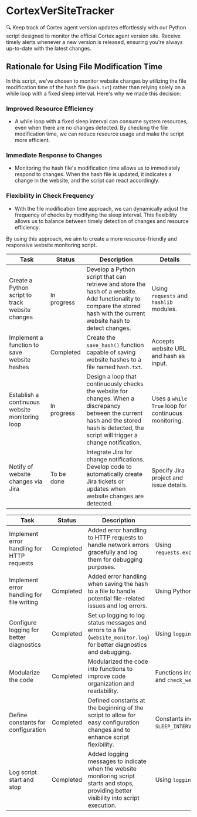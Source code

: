 # CortexVerSiteTracker
🔍 Keep track of Cortex agent version updates effortlessly with our Python script designed to monitor the official Cortex agent version site. Receive timely alerts whenever a new version is released, ensuring you're always up-to-date with the latest 
changes.

## Rationale for Using File Modification Time

In this script, we've chosen to monitor website changes by utilizing the file modification time of the hash file (`hash.txt`) rather than relying solely on a while loop with a fixed sleep interval. Here's why we made this decision:

### Improved Resource Efficiency

- A while loop with a fixed sleep interval can consume system resources, even when there are no changes detected. By checking the file modification time, we can reduce resource usage and make the script more efficient.

### Immediate Response to Changes

- Monitoring the hash file's modification time allows us to immediately respond to changes. When the hash file is updated, it indicates a change in the website, and the script can react accordingly.

### Flexibility in Check Frequency

- With the file modification time approach, we can dynamically adjust the frequency of checks by modifying the sleep interval. This flexibility allows us to balance between timely detection of changes and resource efficiency.

By using this approach, we aim to create a more resource-friendly and responsive website monitoring script.




| Task                                           | Status        | Description                                                                                                                                                                                             | Details                                           |
| ---------------------------------------------- | ------------- | ------------------------------------------------------------------------------------------------------------------------------------------------------------------------------------------------------- | ------------------------------------------------- |
| Create a Python script to track website changes | In progress   | Develop a Python script that can retrieve and store the hash of a website. Add functionality to compare the stored hash with the current website hash to detect changes.                     | Using `requests` and `hashlib` modules.           |
| Implement a function to save website hashes     | Completed     | Create the `save_hash()` function capable of saving website hashes to a file named `hash.txt`.                                                                                                          | Accepts website URL and hash as input.            |
| Establish a continuous website monitoring loop  | In progress   | Design a loop that continuously checks the website for changes. When a discrepancy between the current hash and the stored hash is detected, the script will trigger a change notification. | Uses a `while True` loop for continuous monitoring. |
| Notify of website changes via Jira             | To be done    | Integrate Jira for change notifications. Develop code to automatically create Jira tickets or updates when website changes are detected.                                                              | Specify Jira project and issue details.           |





| Task                                           | Status        | Description                                                                                                                                                                                                | Details                                              |
| ---------------------------------------------- | ------------- | ---------------------------------------------------------------------------------------------------------------------------------------------------------------------------------------------------------- | ---------------------------------------------------- |
| Implement error handling for HTTP requests      | Completed     | Added error handling to HTTP requests to handle network errors gracefully and log them for debugging purposes.                                                                                            | Using `requests.exceptions.RequestException`.        |
| Implement error handling for file writing       | Completed     | Added error handling when saving the hash to a file to handle potential file-related issues and log errors.                                                                                                 | Using Python exception handling.                     |
| Configure logging for better diagnostics       | Completed     | Set up logging to log status messages and errors to a file (`website_monitor.log`) for better diagnostics and debugging.                                                                                  | Using `logging.basicConfig()`.                        |
| Modularize the code                            | Completed     | Modularized the code into functions to improve code organization and readability.                                                                                                                          | Functions include `get_hash`, `save_hash`, and `check_website_for_changes`.                                      |
| Define constants for configuration              | Completed     | Defined constants at the beginning of the script to allow for easy configuration changes and to enhance script flexibility.                                                                               | Constants include `URL`, `FILENAME`, and `SLEEP_INTERVAL_SECONDS`.                                               |
| Log script start and stop                      | Completed     | Added logging messages to indicate when the website monitoring script starts and stops, providing better visibility into script execution.                                                                 | Using `logging.info()`.                              |
